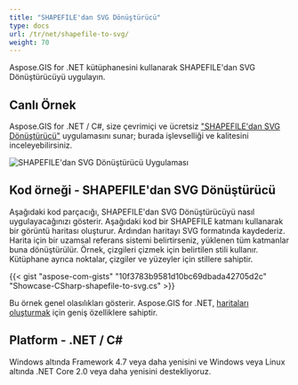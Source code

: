 ```yaml
---
title: "SHAPEFILE'dan SVG Dönüştürücü"
type: docs
url: /tr/net/shapefile-to-svg/
weight: 70
---
```


Aspose.GIS for .NET kütüphanesini kullanarak SHAPEFILE'dan SVG Dönüştürücüyü uygulayın.

## **Canlı Örnek**

Aspose.GIS for .NET / C#, size çevrimiçi ve ücretsiz ["SHAPEFILE'dan SVG Dönüştürücü"](https://products.aspose.app/gis/viewer/shapefile-to-svg) uygulamasını sunar; burada işlevselliği ve kalitesini inceleyebilirsiniz.

![SHAPEFILE'dan SVG Dönüştürücü Uygulaması](viewer.png)

## **Kod örneği - SHAPEFILE'dan SVG Dönüştürücü**

Aşağıdaki kod parçacığı, SHAPEFILE'dan SVG Dönüştürücüyü nasıl uygulayacağınızı gösterir. Aşağıdaki kod bir SHAPEFILE katmanı kullanarak bir görüntü haritası oluşturur. Ardından haritayı SVG formatında kaydederiz. Harita için bir uzamsal referans sistemi belirtirseniz, yüklenen tüm katmanlar buna dönüştürülür.
Örnek, çizgileri çizmek için belirtilen stili kullanır. Kütüphane ayrıca noktalar, çizgiler ve yüzeyler için stillere sahiptir.

{{< gist "aspose-com-gists" "10f3783b9581d10bc69dbada42705d2c" "Showcase-CSharp-shapefile-to-svg.cs" >}}

Bu örnek genel olasılıkları gösterir. Aspose.GIS for .NET, [haritaları oluşturmak](https://docs.aspose.com/gis/net/map-rendering/) için geniş özelliklere sahiptir.

## **Platform - .NET / C#**

Windows altında Framework 4.7 veya daha yenisini ve Windows veya Linux altında .NET Core 2.0 veya daha yenisini destekliyoruz.
